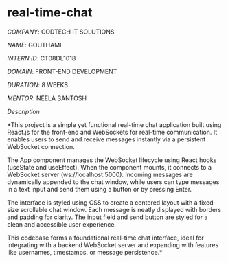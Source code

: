 # real-time-chat

*COMPANY*: CODTECH IT SOLUTIONS

*NAME*: GOUTHAMI

*INTERN ID*: CT08DL1018  

*DOMAIN*: FRONT-END DEVELOPMENT

*DURATION*: 8 WEEKS

*MENTOR*: NEELA SANTOSH

*Description*

*This project is a simple yet functional real-time chat application built using React.js for the front-end and WebSockets for real-time communication. It enables users to send and receive messages instantly via a persistent WebSocket connection.

The App component manages the WebSocket lifecycle using React hooks (useState and useEffect). When the component mounts, it connects to a WebSocket server (ws://localhost:5000). Incoming messages are dynamically appended to the chat window, while users can type messages in a text input and send them using a button or by pressing Enter.

The interface is styled using CSS to create a centered layout with a fixed-size scrollable chat window. Each message is neatly displayed with borders and padding for clarity. The input field and send button are styled for a clean and accessible user experience.

This codebase forms a foundational real-time chat interface, ideal for integrating with a backend WebSocket server and expanding with features like usernames, timestamps, or message persistence.*
